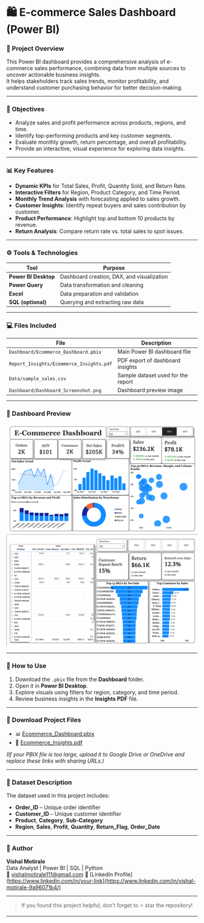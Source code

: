 # 🛍️ E-commerce Sales Dashboard (Power BI)

### 📘 Project Overview
This Power BI dashboard provides a comprehensive analysis of e-commerce sales performance, combining data from multiple sources to uncover actionable business insights.  
It helps stakeholders track sales trends, monitor profitability, and understand customer purchasing behavior for better decision-making.

---

### 🎯 Objectives
- Analyze sales and profit performance across products, regions, and time.
- Identify top-performing products and key customer segments.
- Evaluate monthly growth, return percentage, and overall profitability.
- Provide an interactive, visual experience for exploring data insights.

---

### 📊 Key Features
- **Dynamic KPIs** for Total Sales, Profit, Quantity Sold, and Return Rate.  
- **Interactive Filters** for Region, Product Category, and Time Period.  
- **Monthly Trend Analysis** with forecasting applied to sales growth.  
- **Customer Insights**: Identify repeat buyers and sales contribution by customer.  
- **Product Performance**: Highlight top and bottom 10 products by revenue.  
- **Return Analysis**: Compare return rate vs. total sales to spot issues.
---

### ⚙️ Tools & Technologies
| Tool | Purpose |
|------|----------|
| **Power BI Desktop** | Dashboard creation, DAX, and visualization |
| **Power Query** | Data transformation and cleaning |
| **Excel** | Data preparation and validation |
| **SQL (optional)** | Querying and extracting raw data |

---

### 💻 Files Included
| File | Description |
|------|--------------|
| `Dashboard/Ecommerce_Dashboard.pbix` | Main Power BI dashboard file |
| `Report_Insights/Ecommerce_Insights.pdf` | PDF export of dashboard insights |
| `Data/sample_sales.csv` | Sample dataset used for the report |
| `Dashboard/Dashboard_Screenshot.png` | Dashboard preview image |

---

### 📸 Dashboard Preview
![E-commerce Dashboard](https://github.com/vishalmotirale/E-Commerce-Analysis-and-Dashboard-Project/blob/main/E-commerce%20Dashboard/Dashboard/Dashboard_1.png)
![E-commerce Dashboard](https://github.com/vishalmotirale/E-Commerce-Analysis-and-Dashboard-Project/blob/main/E-commerce%20Dashboard/Dashboard/Dashboard_2.png)

---

### 🚀 How to Use
1. Download the `.pbix` file from the **Dashboard** folder.  
2. Open it in **Power BI Desktop**.  
3. Explore visuals using filters for region, category, and time period.  
4. Review business insights in the **Insights PDF** file.  

---

### 📄 Download Project Files
- 📊 [Ecommerce_Dashboard.pbix](https://github.com/vishalmotirale/E-Commerce-Analysis-and-Dashboard-Project/blob/main/E-commerce%20Dashboard/Dashboard/E-commerce%20dashboard.pbix)
- 🧾 [Ecommerce_Insights.pdf](https://github.com/vishalmotirale/E-Commerce-Analysis-and-Dashboard-Project/blob/main/E-commerce%20Dashboard/Report_Insights/Ecommerce_Insights.pdf)  

*(If your PBIX file is too large, upload it to Google Drive or OneDrive and replace these links with sharing URLs.)*

---

### 🧩 Dataset Description
The dataset used in this project includes:
- **Order_ID** – Unique order identifier  
- **Customer_ID** – Unique customer identifier  
- **Product**, **Category**, **Sub-Category**  
- **Region**, **Sales**, **Profit**, **Quantity**, **Return_Flag**, **Order_Date**

---

### 👤 Author
**Vishal Motirale**  
Data Analyst | Power BI | SQL | Python  
📧 vishalmotirale111@gmail.com
🔗 [LinkedIn Profile](https://www.linkedin.com/in/your-link](https://www.linkedin.com/in/vishal-motirale-9a96071b4/)

---

> If you found this project helpful, don’t forget to ⭐ star the repository!

---
